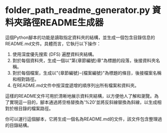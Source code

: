 # folder_path_readme_generator.py 資料夾路徑README生成器

這個Python腳本的功能是讀取指定資料夾的結構，並生成一個包含目錄信息的README.md文件。具體而言，它執行以下操作：

1. 使用深度優先搜索 (DFS) 遍歷資料夾結構。
2. 對於每個資料夾，生成一個以"第{章節編號}章"為標題的段落，後接資料夾名稱。
3. 對於每個檔案，生成以"{章節編號}-{檔案編號}"為標題的條目，後接檔案名稱和相對路徑。
4. 在README.md文件中按深度遞增的順序列出所有檔案和資料夾。

這樣的README文件可用於清晰地展示資料夾結構，以方便他人了解和瀏覽。為了實現這一目的，腳本通過將空格替換為'%20'並將反斜線替換為斜線，以生成相對於根目錄的檔案路徑。

你可以運行這個腳本，它將生成一個名為README.md的文件，該文件包含整理過的目錄結構。

